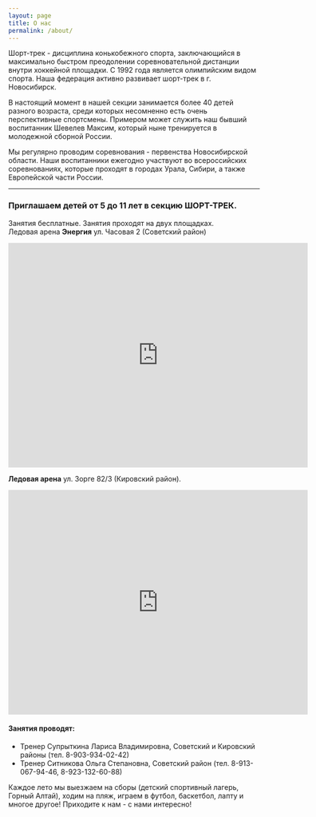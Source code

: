 ```yaml
---
layout: page
title: О нас
permalink: /about/
---
```



Шорт-трек - дисциплина конькобежного спорта, заключающийся в максимально быстром преодолении соревновательной дистанции внутри хоккейной площадки. С 1992 года является олимпийским видом спорта. 
Наша федерация активно развивает шорт-трек в г. Новосибирск.  

В настоящий момент в нашей секции занимается более 40 детей разного возраста, среди которых несомненно есть очень перспективные спортсмены. Примером может служить наш бывший воспитанник Шевелев Максим, который ныне тренируется в молодежной сборной России.  
  
Мы регулярно проводим соревнования - первенства Новосибирской области.
Наши воспитанники ежегодно участвуют во всероссийских соревнованиях, которые проходят в городах Урала, Сибири, а также Европейской части России. 


---


### Приглашаем детей от 5 до 11 лет в секцию ШОРТ-ТРЕК. 
Занятия бесплатные. Занятия проходят на двух площадках.  
 Ледовая арена **Энергия** ул. Часовая 2 (Советский район)
<iframe src="https://www.google.com/maps/embed?pb=!1m18!1m12!1m3!1d1623.561974167714!2d82.98881090305616!3d54.86669848269232!2m3!1f0!2f0!3f0!3m2!1i1024!2i768!4f13.1!3m3!1m2!1s0x42dfdcb8d10f2cbd%3A0x23851b13e87300fb!2z0K3QvdC10YDQs9C40Y8!5e0!3m2!1sru!2sru!4v1613396226068!5m2!1sru!2sru" width="600" height="450" frameborder="0" style="border:0;" allowfullscreen="" aria-hidden="false" tabindex="0"></iframe>  

 **Ледовая арена** ул. Зорге 82/3 (Кировский район).   
<iframe src="https://www.google.com/maps/embed?pb=!1m18!1m12!1m3!1d2292.287293937798!2d82.91269075954754!3d54.93297773008359!2m3!1f0!2f0!3f0!3m2!1i1024!2i768!4f13.1!3m3!1m2!1s0x42dfe76223a2505f%3A0xcd330e657ea7b995!2z0YPQuy4g0JfQvtGA0LPQtSwgODIvMywg0J3QvtCy0L7RgdC40LHQuNGA0YHQuiwg0J3QvtCy0L7RgdC40LHQuNGA0YHQutCw0Y8g0L7QsdC7LiwgNjMwMTA2!5e0!3m2!1sru!2sru!4v1613396131366!5m2!1sru!2sru" width="600" height="450" frameborder="0" style="border:0;" allowfullscreen="" aria-hidden="false" tabindex="0"></iframe>

#### Занятия проводят:  
- Тренер Супрыткина Лариса Владимировна, Советский и Кировский районы (тел. 8-903-934-02-42)
- Тренер Ситникова Ольга Степановна, Советский район (тел. 8-913-067-94-46, 8-923-132-60-88)

Каждое лето мы выезжаем на сборы (детский спортивный лагерь, Горный Алтай), ходим на пляж, играем в футбол, баскетбол, лапту и многое другое!
Приходите к нам - с нами интересно!
 
 